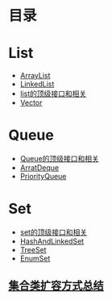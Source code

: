 目录
===

# List #

* [ArrayList][ArrayList]
* [LinkedList][LinkedList]
* [list的顶级接口和相关][list的顶级接口和相关]
* [Vector][Vector]

# Queue #

* [Queue的顶级接口和相关][Queue的顶级接口和相关]
* [ArratDeque][ArratDeque]
* [PriorityQueue][PriorityQueue]

# Set #

* [set的顶级接口和相关][set的顶级接口和相关]
* [HashAndLinkedSet][HashAndLinkedSet]
* [TreeSet][TreeSet]
* [EnumSet][EnumSet]



## [集合类扩容方式总结][集合类扩容方式总结] ##














[ArrayList]:https://github.com/TransientWang/KnowledgeBase/blob/master/base/collections/list/ArrayList.md "ArrayList"
[LinkedList]:https://github.com/TransientWang/KnowledgeBase/blob/master/base/collections/list/LinkedList.md "LinkedList"
[list的顶级接口和相关]:https://github.com/TransientWang/KnowledgeBase/blob/master/base/collections/list/list.md "list的顶级接口和相关"
[Vector]:https://github.com/TransientWang/KnowledgeBase/blob/master/base/collections/list/Vector.md "Vector"
[Queue的顶级接口和相关]:https://github.com/TransientWang/KnowledgeBase/blob/master/base/collections/queue/ArrayDqueue.md "ArrayDqueue"
[PriorityQueue]:https://github.com/TransientWang/KnowledgeBase/blob/master/base/collections/queue/PriorityQueue.md "PriorityQueue"
[ArratDeque]:https://github.com/TransientWang/KnowledgeBase/blob/master/base/collections/queue/ArratDeque.md "ArratDeque"

[set的顶级接口和相关]:https://github.com/TransientWang/KnowledgeBase/blob/master/base/collections/set/set.md "ArrayDqueue"
[HashAndLinkedSet]:https://github.com/TransientWang/KnowledgeBase/blob/master/base/collections/set/HashAndLinkedSet.md "PriorityQueue"
[TreeSet]:https://github.com/TransientWang/KnowledgeBase/blob/master/base/collections/set/TreeSet.md "ArratDeque"
[EnumSet]:https://github.com/TransientWang/KnowledgeBase/blob/master/base/collections/set/EnumSet.md "ArratDeque"
[集合类扩容方式总结]: https://github.com/TransientWang/KnowledgeBase/blob/master/base/collections/集合类扩容方式总结.md	"集合类扩容方式总结"